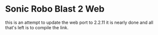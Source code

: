 # Sonic Robo Blast 2 Web
this is an attempt to update the web port to 2.2.11 it is nearly done and all that's left is to compile the link.
